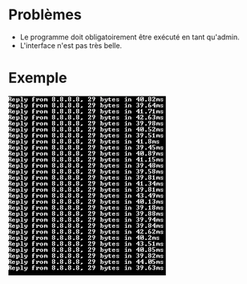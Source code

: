 # Problèmes

- Le programme doit obligatoirement être exécuté en tant qu'admin.
- L'interface n'est pas très belle.

# Exemple

![Screenshot](test.png)

